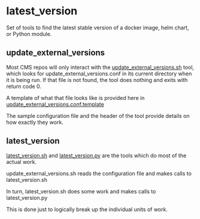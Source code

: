 # latest_version

Set of tools to find the latest stable version of a docker image, helm chart, or Python module.

## update_external_versions

Most CMS repos will only interact with the [update_external_versions.sh](update_external_versions.sh) tool, which looks for update_external_versions.conf in its current directory when it is being run. If that file is not found, the tool does nothing and exits with return code 0.

A template of what that file looks like is provided here in [update_external_versions.conf.template](update_external_versions.conf.template)

The sample configuration file and the header of the tool provide details on how exactly they work.

## latest_version

[latest_version.sh](latest_version.sh) and [latest_version.py](latest_version.py) are the tools which do most of the actual work.

update_external_versions.sh reads the configuration file and makes calls to latest_version.sh

In turn, latest_version.sh does some work and makes calls to latest_version.py

This is done just to logically break up the individual units of work.
